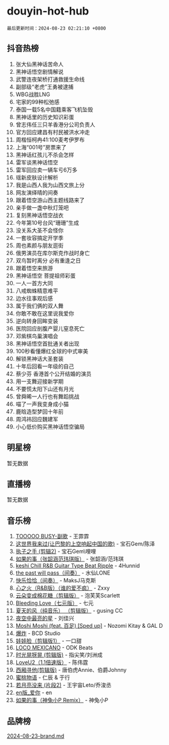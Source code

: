 # douyin-hot-hub

`最后更新时间：2024-08-23 02:21:10 +0800`

## 抖音热榜

1. 张大仙黑神话苦命人
1. 黑神话悟空剧情解说
1. 武警连夜架桥打通救援生命线
1. 副部级“老虎”王勇被逮捕
1. WBG战胜LNG
1. 宅家的99种松弛感
1. 泰国一载5名中国籍乘客飞机坠毁
1. 黑神话里的历史知识彩蛋
1. 曾志伟任三只羊香港分公司负责人
1. 官方回应建昌有村民被洪水冲走
1. 周楷恒柯冉41:100麦考伊罗布
1. 上海“001号”房票来了
1. 黑神话红孩儿不杀会怎样
1. 雷军谈黑神话悟空
1. 雷军回应卖一辆车亏6万多
1. 瑶新皮肤设计解析
1. 我是山西人我为山西文旅上分
1. 网友演绎晴的间奏
1. 跟着悟空游山西主题线路来了
1. 亲手做一盏中秋灯笼吧
1. 复刻黑神话悟空战衣
1. 今年第10号台风“珊珊”生成
1. 没关系大圣不会怪你
1. 一套妆容搞定开学季
1. 周也素颜与朋友逛街
1. 俄男演员在库尔斯克作战时身亡
1. 双鸟暂时离分 必有重逢之日
1. 跟着悟空来旅游
1. 黑神话悟空 菩提祖师彩蛋
1. 一人一首方大同
1. 八戒蜘蛛精意难平
1. 边水往事观后感
1. 属于我们俩的双人舞
1. 你敢不敢在这里说我爱你
1. 逆向转身回眸变装
1. 医院回应剖腹产婴儿窒息死亡
1. 邓紫棋鸟巢演唱会
1. 黑神话悟空首批通关者出现
1. 100秒看懂爆红全球的中式审美
1. 解锁黑神话大圣套装
1. 十年后回看一年级的自己
1. 蔡少芬 香港首个公开结婚的演员
1. 用一支舞迎接新学期
1. 不要慌太阳下山还有月光
1. 曾舜晞一人行也有舞蹈挑战
1. 喵了一声我变身成小猫
1. 鹿晗造型梦回十年前
1. 周鸿祎回应魏建军
1. 小心低价购买黑神话悟空骗局

## 明星榜

暂无数据

## 直播榜

暂无数据

## 音乐榜

1. [TOOOOO BUSY-副歌](https://sf3-cdn-tos.douyinstatic.com/obj/tos-cn-ve-2774/o0fmjGZetNDjSM5EimFs2QlzBg30YgByJMRQrC) - 王霏霏
1. [这世界我来过(让巴黎的上空响起中国的歌)](https://sf5-hl-cdn-tos.douyinstatic.com/obj/tos-cn-ve-2774/o4wXzBftoUMHKWsiWRwtI9iiGWnO8zjCBxAaAb) - 宝石Gem/陈泽
1. [执子之手 (剪辑2)](https://sf3-cdn-tos.douyinstatic.com/obj/tos-cn-ve-2774/oUoZLQjCc31XzqsBnBQUNgeKtYPBcgbFDwtfcu) - 宝石Gem\哩哩
1. [如果的事（张韶涵范玮琪版）](https://sf5-hl-cdn-tos.douyinstatic.com/obj/tos-cn-ve-2774/owI7MDDyzHddFIDNOFiTf8qYP1fafEiAgmjsCv) - 张韶涵/范玮琪
1. [keshi Chill R&B Guitar Type Beat Ripple](https://sf5-hl-cdn-tos.douyinstatic.com/obj/tos-cn-ve-2774/okQIfmitAB3HpgZQo0YCEFEACcDhQngn0fkFIC) - 4Hunnid
1. [the past will pass（间奏）](https://sf3-cdn-tos.douyinstatic.com/obj/tos-cn-ve-2774/oYi1aFWqIjwzlvAuryrQIMAFSoPpJyicp6BiZ) - 水仙LONE
1. [快乐恰恰（间奏）](https://sf5-hl-cdn-tos.douyinstatic.com/obj/tos-cn-ve-2774/oMesum3HvWQXJxuMFeVYzf54o2QzH5aEBPOCAn) - MaksJ马克斯
1. [心之火（R&B版）（谁的爱不疯）](https://sf5-hl-cdn-tos.douyinstatic.com/obj/tos-cn-ve-2774/okemkEDaIBBE3OosftCgMxlFkLQZRw37t36ZQv) - Zxxy
1. [云朵变成棉花糖（剪辑版）](https://sf3-cdn-tos.douyinstatic.com/obj/tos-cn-ve-2774/o8LC84GQLALFfXeyJmh8KE61byVQYMMeAZLfEI) - 泡芙芙Scarlett
1. [Bleeding Love（七元版）](https://sf5-hl-cdn-tos.douyinstatic.com/obj/tos-cn-ve-2774/oEgC9eZFHQ1MfSRnrfkzFp8AayDWqAQMABBgUs) - 七元
1. [夏天的风（纯音乐） （剪辑版）](https://sf3-cdn-tos.douyinstatic.com/obj/tos-cn-ve-2774/oUzLjBZZFQAoNRmGokEeD5zfQCObp6UeFAnTa6) - gusing CC
1. [夜空中最亮的星](https://sf5-hl-cdn-tos.douyinstatic.com/obj/tos-cn-ve-2774/o4IfgGwqqnFeXEMGaS8JBzJAdayAaCeoxqbjCD) - 刘佳兴
1. [Moshi Moshi (feat. 百足) [Sped up]](https://sf5-hl-cdn-tos.douyinstatic.com/obj/tos-cn-ve-2774/ocCPFQcXJLeroaIdQLIGAoeeYM3OAUYGDguHXz) - Nozomi Kitay & GAL D
1. [爆炸](https://sf5-hl-cdn-tos.douyinstatic.com/obj/tos-cn-ve-2774/4abeb6e3794342cf9e7ce20282badd15) - BCD Studio
1. [娃娃脸（剪辑版1）](https://sf3-cdn-tos.douyinstatic.com/obj/tos-cn-ve-2774/oIimSCgQoNUePTAZ1Ba7TeADY4KetGYsVFeaaB) - 一口甜
1. [LOCO MEXICANO](https://sf3-cdn-tos.douyinstatic.com/obj/tos-cn-ve-2774/owxVoxJorA4ILBfsMAjU6t7O1xW9w0tS7EYzh6) - ODK Beats
1. [时光晃呀晃 (剪辑版)](https://sf3-cdn-tos.douyinstatic.com/obj/tos-cn-ve-2774/o8ACeQem3gwI1x3GIYGAfKG0LJebKFRJDwRwyW) - 指尖笑/刘洲成
1. [LoveU2（1.1倍速版）](https://sf5-hl-cdn-tos.douyinstatic.com/obj/tos-cn-ve-2774/oQMeDffLaEmgMwgCOEMAFCI6INzoFPgWdD0rsa) - 陈伟霆
1. [西厢寻他(剪辑版)](https://sf6-cdn-tos.douyinstatic.com/obj/tos-cn-ve-2774/oUsAVfAQKlRNxEv5qxvIB8o5qmIWUcXbzJKJhw) - 唐伯虎Annie、伯爵Johnny
1. [蜜桃物语](https://sf5-hl-cdn-tos.douyinstatic.com/obj/tos-cn-ve-2774/oIhOSCZtIACtYU4XQkngiW9kCBfVD1Fz9IYeqL) - 仁辰 & 于行
1. [若月亮没来 (片段2)](https://sf5-hl-cdn-tos.douyinstatic.com/obj/tos-cn-ve-2774/ocQavLLjkCOeDxGyYeIMGgNAIwJ0QXE1Ve3Fzv) - 王宇宙Leto/乔浚丞
1. [en版_爱你](https://sf5-hl-cdn-tos.douyinstatic.com/obj/tos-cn-ve-2774/oEDn5OQWGwJcMoiXFPLTgUzBICetMfDgIfAjaa) - en
1. [如果的事（神兔小P Remix）](https://sf5-hl-cdn-tos.douyinstatic.com/obj/tos-cn-ve-2774/okHtAffz3g4ZB0BMQn9iC9BC6AciI3xCmgQTqt) - 神兔小P

## 品牌榜

[2024-08-23-brand.md](2024-08-23-brand.md)
